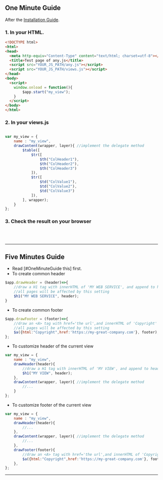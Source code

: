 ## One Minute Guide

After the [Installation Guide](#installation-guide).

### 1. In your HTML.

```html
<!DOCTYPE html>
<html>
<head>
  <meta http-equiv="Content-Type" content="text/html; charset=utf-8"></meta>
  <title>Test page of any.js</title>
  <script src="YOUR_JS_PATH/any.js"></script>
  <script src="YOUR_JS_PATH/views.js"></script>     
</head>
<body>
  <script>
    window.onload = function(){
        $app.start("my_view");
    }
  </script>
</body>
</html>

```

### 2. In your views.js

```javascript

var my_view = {
    name : "my_view",
    drawContent(wrapper, layer){ //implement the delegate method
        $table([
            $tr([
                $th("ColHeader1"),
                $th("ColHeader2"),
                $th("ColHeader3")
            ]),
            $tr([
                $td("ColValue1"),
                $td("ColValue2"),
                $td("ColValue3")
            ]),
        ], wrapper);
    }
};

```

### 3. Check the result on your browser


<br><br>

----


## Five Minutes Guide

* Read [#OneMinuteGuide this] first.
* To create common header

```Javascript
$app.drawHeader = (header)=>{
    //draw a H1 tag with innerHTML of 'MY WEB SERVICE', and append to header
    //all pages will be affected by this setting
    $h1("MY WEB SERVICE", header);
}
```

* To create common footer

```Javascript
$app.drawFooter = (footer)=>{
    //draw an <A> tag with href='the url',and innerHTML of 'Copyright' and append to footer
    //all pages will be affected by this setting
    $a({html:"Copyright",href:'https://my-great-company.com'}, footer);
};
```

* To customize header of the current view

```Javascript
var my_view = {
    name : "my_view",
    drawHeader(header){
        //draw a H1 tag with innerHTML of 'MY VIEW', and append to header
        $h1("MY VIEW", header);
    },
    drawContent(wrapper, layer){ //implement the delegate method
        //...
    }
};
```

* To customize footer of the current view

```Javascript
var my_view = {
    name : "my_view",
    drawHeader(header){
        //...
    },
    drawContent(wrapper, layer){ //implement the delegate method
        //...
    },
    drawFooter(footer){
        //draw an <A> tag with href='the url',and innerHTML of 'Copyright' and append to footer
        $a({html:"Copyright",href:'https://my-great-company.com'}, footer);
    },
};
```


----